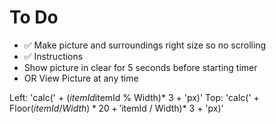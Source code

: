 To Do
=====

- ✅ Make picture and surroundings right size so no scrolling
- ✅ Instructions
- Show picture in clear for 5 seconds before starting timer
- OR View Picture at any time


Left: 'calc(' + ($itemId % Width) * 20 + '% + ' + ($itemId % Width)* 3 + 'px)'
Top: 'calc(' + Floor($itemId / Width) * 20 + '% + ' + Floor($itemId / Width)* 3 + 'px)'